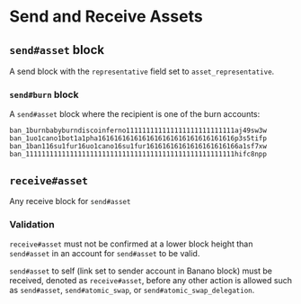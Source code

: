 # Send and Receive Assets

## `send#asset` block

A send block with the `representative` field set to `asset_representative`.


### `send#burn` block

A `send#asset` block where the recipient is one of the burn accounts:

```
ban_1burnbabyburndiscoinferno111111111111111111111111111aj49sw3w
ban_1uo1cano1bot1a1pha1616161616161616161616161616161616p3s5tifp
ban_1ban116su1fur16uo1cano16su1fur16161616161616161616166a1sf7xw
ban_1111111111111111111111111111111111111111111111111111hifc8npp
```


## `receive#asset`

Any receive block for `send#asset`

### Validation

`receive#asset` must not be confirmed at a lower block height than `send#asset` in an account for `send#asset` to be valid.

`send#asset` to self (link set to sender account in Banano block) must be received, denoted as `receive#asset`, before any other action is allowed such as `send#asset`, `send#atomic_swap`, or `send#atomic_swap_delegation`.
